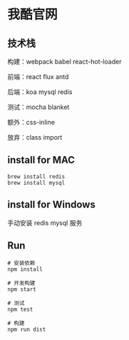# 我酷官网

## 技术栈

构建：webpack babel react-hot-loader

前端：react flux antd

后端：koa mysql redis

测试：mocha blanket

额外：css-inline

放弃：class import

## install for MAC

```shell
brew install redis
brew install mysql
```

## install for Windows
手动安装 redis mysql 服务

## Run

```shell
# 安装依赖
npm install

# 开发构建
npm start

# 测试
npm test

# 构建
npm run dist
```

